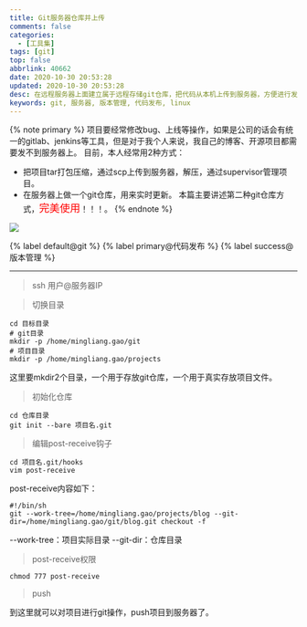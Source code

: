 ```yaml
---
title: Git服务器仓库并上传
comments: false
categories:
  - [工具集]
tags: [git]
top: false
abbrlink: 40662
date: 2020-10-30 20:53:28
updated: 2020-10-30 20:53:28
desc: 在远程服务器上面建立属于远程存储git仓库，把代码从本机上传到服务器，方便进行发布
keywords: git, 服务器, 版本管理, 代码发布, linux
---
```


{% note primary %}
项目要经常修改bug、上线等操作，如果是公司的话会有统一的gitlab、jenkins等工具，但是对于我个人来说，我自己的博客、开源项目都需要发不到服务器上。
目前，本人经常用2种方式：
* 把项目tar打包压缩，通过scp上传到服务器，解压，通过supervisor管理项目。
* 在服务器上做一个git仓库，用来实时更新。
本篇主要讲述第二种git仓库方式，<font color='red' size=4.5>完美使用</font>！！！。
{% endnote %}

![](/images/article_git.jpg)

{% label default@git %} {% label primary@代码发布 %} {% label success@版本管理 %}

<!--more-->
<hr />


> ssh 用户@服务器IP

> 切换目录

```
cd 目标目录
# git目录
mkdir -p /home/mingliang.gao/git
# 项目目录
mkdir -p /home/mingliang.gao/projects
```
这里要mkdir2个目录，一个用于存放git仓库，一个用于真实存放项目文件。

> 初始化仓库

```
cd 仓库目录
git init --bare 项目名.git
```

> 编辑post-receive钩子

```
cd 项目名.git/hooks
vim post-receive
```
post-receive内容如下：
```
#!/bin/sh
git --work-tree=/home/mingliang.gao/projects/blog --git-dir=/home/mingliang.gao/git/blog.git checkout -f
```
--work-tree：项目实际目录
--git-dir：仓库目录

> post-receive权限

```
chmod 777 post-receive
```

> push

到这里就可以对项目进行git操作，push项目到服务器了。
